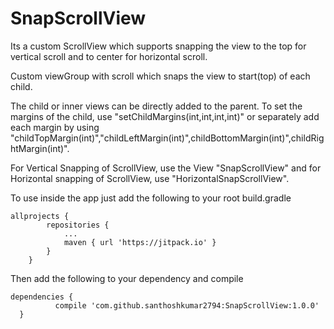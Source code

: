 # SnapScrollView
Its a custom ScrollView which supports snapping the view to the top for vertical scroll and to center for horizontal scroll.

Custom viewGroup with scroll which snaps the view to start(top) of each child.

The child or inner views can be directly added to the parent. To set the margins of the child, use "setChildMargins(int,int,int,int)" or separately add each margin by using "childTopMargin(int)","childLeftMargin(int)",childBottomMargin(int)",childRightMargin(int)".

For Vertical Snapping of ScrollView, use the View "SnapScrollView" and for Horizontal snapping of ScrollView, use "HorizontalSnapScrollView".
 
To use inside the app just add the following to your root build.gradle
```
allprojects {
		repositories {
			...
			maven { url 'https://jitpack.io' }
		}
	}
  ```
  Then add the following to your dependency and compile
  ```
  dependencies {
	        compile 'com.github.santhoshkumar2794:SnapScrollView:1.0.0'
	}
```
